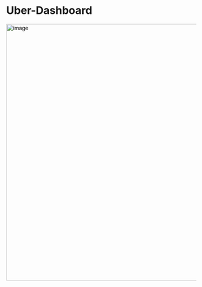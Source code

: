 # Uber-Dashboard
<img width="850" height="681" alt="image" src="https://github.com/user-attachments/assets/f0222790-9118-4b13-903b-e7e5dd19c23d" />
